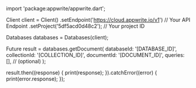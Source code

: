 import 'package:appwrite/appwrite.dart';

Client client = Client()
  .setEndpoint('https://cloud.appwrite.io/v1') // Your API Endpoint
  .setProject('5df5acd0d48c2'); // Your project ID

Databases databases = Databases(client);

Future result = databases.getDocument(
  databaseId: '[DATABASE_ID]',
  collectionId: '[COLLECTION_ID]',
  documentId: '[DOCUMENT_ID]',
  queries: [], // (optional)
);

result.then((response) {
  print(response);
}).catchError((error) {
  print(error.response);
});


